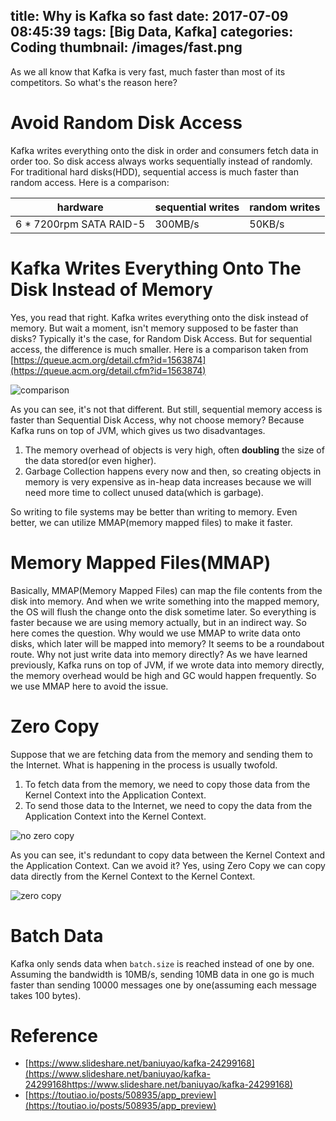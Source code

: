 title: Why is Kafka so fast
date: 2017-07-09 08:45:39
tags: [Big Data, Kafka]
categories: Coding
thumbnail: /images/fast.png
---

As we all know that Kafka is very fast, much faster than most of its competitors. So what's the reason here?

# Avoid Random Disk Access
Kafka writes everything onto the disk in order and consumers fetch data in order too. So disk access always works sequentially instead of randomly. For traditional hard disks(HDD), sequential access is much faster than random access. Here is a comparison:

| hardware                | sequential writes | random writes |
| ----------------------- | ----------------- | ------------- |
| 6 * 7200rpm SATA RAID-5 | 300MB/s           | 50KB/s        |

# Kafka Writes Everything Onto The Disk Instead of Memory
Yes, you read that right. Kafka writes everything onto the disk instead of memory. But wait a moment, isn't memory supposed to be faster than disks? Typically it's the case, for Random Disk Access.  But for sequential access, the difference is much smaller. Here is a comparison taken from [https://queue.acm.org/detail.cfm?id=1563874](https://queue.acm.org/detail.cfm?id=1563874)

![comparison](/images/comparison-between-disk-and-memory.jpg)

As you can see, it's not that different. But still, sequential memory access is faster than Sequential Disk Access, why not choose memory? Because Kafka runs on top of JVM, which gives us two disadvantages.

1. The memory overhead of objects is very high, often **doubling** the size of the data stored(or even higher).
2. Garbage Collection happens every now and then, so creating objects in memory is very expensive as in-heap data increases because we will need more time to collect unused data(which is garbage).

So writing to file systems may be better than writing to memory. Even better, we can utilize MMAP(memory mapped files) to make it faster.

# Memory Mapped Files(MMAP)
Basically, MMAP(Memory Mapped Files) can map the file contents from the disk into memory. And when we write something into the mapped memory, the OS will flush the change onto the disk sometime later. So everything is faster because we are using memory actually, but in an indirect way. So here comes the question. Why would we use MMAP to write data onto disks, which later will be mapped into memory? It seems to be a roundabout route. Why not just write data into memory directly? As we have learned previously, Kafka runs on top of JVM, if we wrote data into memory directly, the memory overhead would be high and GC would happen frequently. So we use MMAP here to avoid the issue.

# Zero Copy
Suppose that we are fetching data from the memory and sending them to the Internet. What is happening in the process is usually twofold.
1. To fetch data from the memory, we need to copy those data from the Kernel Context into the Application Context.
2. To send those data to the Internet, we need to copy the data from the Application Context into the Kernel Context.

![no zero copy](/images/no-zero-copy.png)

As you can see, it's redundant to copy data between the Kernel Context and the Application Context. Can we avoid it? Yes, using Zero Copy we can copy data directly from the Kernel Context to the Kernel Context.

![zero copy](/images/zero-copy.png)

# Batch Data
Kafka only sends data when `batch.size` is reached instead of one by one. Assuming the bandwidth is 10MB/s, sending 10MB data in one go is much faster than sending 10000 messages one by one(assuming each message takes 100 bytes).

# Reference
* [https://www.slideshare.net/baniuyao/kafka-24299168](https://www.slideshare.net/baniuyao/kafka-24299168https://www.slideshare.net/baniuyao/kafka-24299168)
* [https://toutiao.io/posts/508935/app_preview](https://toutiao.io/posts/508935/app_preview)